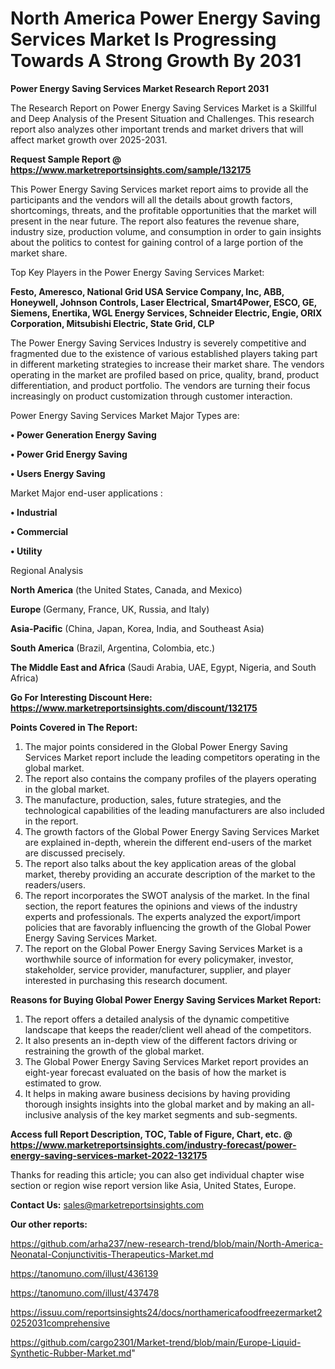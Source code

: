 # North America Power Energy Saving Services Market Is Progressing Towards A Strong Growth By 2031

<strong>Power Energy Saving Services Market Research Report 2031</strong>

The Research Report on Power Energy Saving Services Market is a Skillful and Deep Analysis of the Present Situation and Challenges. This research report also analyzes other important trends and market drivers that will affect market growth over 2025-2031.

<strong>Request Sample Report @ <a href=https://www.marketreportsinsights.com/sample/132175>https://www.marketreportsinsights.com/sample/132175</a></strong>

This Power Energy Saving Services market report aims to provide all the participants and the vendors will all the details about growth factors, shortcomings, threats, and the profitable opportunities that the market will present in the near future. The report also features the revenue share, industry size, production volume, and consumption in order to gain insights about the politics to contest for gaining control of a large portion of the market share.

Top Key Players in the Power Energy Saving Services Market:

<strong>Festo, Ameresco, National Grid USA Service Company, Inc, ABB, Honeywell, Johnson Controls, Laser Electrical, Smart4Power, ESCO, GE, Siemens, Enertika, WGL Energy Services, Schneider Electric, Engie, ORIX Corporation, Mitsubishi Electric, State Grid, CLP</strong>

The Power Energy Saving Services Industry is severely competitive and fragmented due to the existence of various established players taking part in different marketing strategies to increase their market share. The vendors operating in the market are profiled based on price, quality, brand, product differentiation, and product portfolio. The vendors are turning their focus increasingly on product customization through customer interaction.

Power Energy Saving Services Market Major Types are:

<strong>• Power Generation Energy Saving

• Power Grid Energy Saving

• Users Energy Saving</strong>

Market Major end-user applications :

<strong>• Industrial

• Commercial

• Utility</strong>

Regional Analysis

</u><strong><b>North America</b></strong> (the United States, Canada, and Mexico)

<strong><b>Europe </b></strong>(Germany, France, UK, Russia, and Italy)

<strong><b>Asia-Pacific</b></strong> (China, Japan, Korea, India, and Southeast Asia)

<strong><b>South America</b></strong> (Brazil, Argentina, Colombia, etc.)

<strong><b>The Middle East and Africa</b></strong> (Saudi Arabia, UAE, Egypt, Nigeria, and South Africa)

<strong>Go For Interesting Discount Here: <a href=https://www.marketreportsinsights.com/discount/132175>https://www.marketreportsinsights.com/discount/132175</a></strong>

<strong>Points Covered in The Report:</strong>
<ol>
  <li>The major points considered in the Global Power Energy Saving Services Market report include the leading competitors operating in the global market.</li>
  <li>The report also contains the company profiles of the players operating in the global market.</li>
  <li>The manufacture, production, sales, future strategies, and the technological capabilities of the leading manufacturers are also included in the report.</li>
  <li>The growth factors of the Global Power Energy Saving Services Market are explained in-depth, wherein the different end-users of the market are discussed precisely.</li>
  <li>The report also talks about the key application areas of the global market, thereby providing an accurate description of the market to the readers/users.</li>
  <li>The report incorporates the SWOT analysis of the market. In the final section, the report features the opinions and views of the industry experts and professionals. The experts analyzed the export/import policies that are favorably influencing the growth of the Global Power Energy Saving Services Market.</li>
  <li>The report on the Global Power Energy Saving Services Market is a worthwhile source of information for every policymaker, investor, stakeholder, service provider, manufacturer, supplier, and player interested in purchasing this research document.</li>
</ol>
<strong>Reasons for Buying Global Power Energy Saving Services Market Report:</strong>

<ol>
  <li>The report offers a detailed analysis of the dynamic competitive landscape that keeps the reader/client well ahead of the competitors.</li>
  <li>It also presents an in-depth view of the different factors driving or restraining the growth of the global market.</li>
  <li>The Global Power Energy Saving Services Market report provides an eight-year forecast evaluated on the basis of how the market is estimated to grow.</li>
  <li>It helps in making aware business decisions by having providing thorough insights insights into the global market and by making an all-inclusive analysis of the key market segments and sub-segments.</li>
</ol>
<strong>Access full Report Description, TOC, Table of Figure, Chart, etc. @ <a href=https://www.marketreportsinsights.com/industry-forecast/power-energy-saving-services-market-2022-132175>https://www.marketreportsinsights.com/industry-forecast/power-energy-saving-services-market-2022-132175</a></strong>


Thanks for reading this article; you can also get individual chapter wise section or region wise report version like Asia, United States, Europe.

<strong>Contact Us:</strong>
sales@marketreportsinsights.com

<strong>Our other reports:</strong>

<a href=https://github.com/arha237/new-research-trend/blob/main/North-America-Neonatal-Conjunctivitis-Therapeutics-Market.md>https://github.com/arha237/new-research-trend/blob/main/North-America-Neonatal-Conjunctivitis-Therapeutics-Market.md</a>

<a href=https://tanomuno.com/illust/436139>https://tanomuno.com/illust/436139</a>

<a href=https://tanomuno.com/illust/437478>https://tanomuno.com/illust/437478</a>

<a href=https://issuu.com/reportsinsights24/docs/northamericafoodfreezermarket20252031comprehensive>https://issuu.com/reportsinsights24/docs/northamericafoodfreezermarket20252031comprehensive</a>

<a href=https://github.com/cargo2301/Market-trend/blob/main/Europe-Liquid-Synthetic-Rubber-Market.md>https://github.com/cargo2301/Market-trend/blob/main/Europe-Liquid-Synthetic-Rubber-Market.md</a>"
